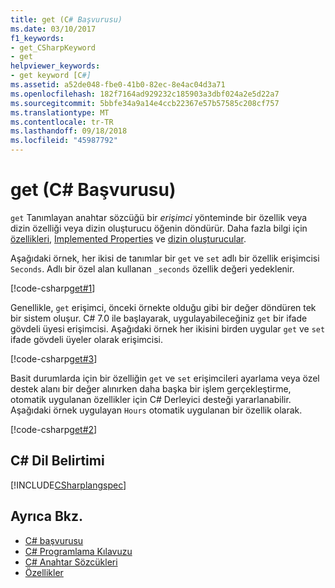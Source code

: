 ```yaml
---
title: get (C# Başvurusu)
ms.date: 03/10/2017
f1_keywords:
- get_CSharpKeyword
- get
helpviewer_keywords:
- get keyword [C#]
ms.assetid: a52de048-fbe0-41b0-82ec-8e4ac04d3a71
ms.openlocfilehash: 182f7164ad929232c185903a3dbf024a2e5d22a7
ms.sourcegitcommit: 5bbfe34a9a14e4ccb22367e57b57585c208cf757
ms.translationtype: MT
ms.contentlocale: tr-TR
ms.lasthandoff: 09/18/2018
ms.locfileid: "45987792"
---
```

# <a name="get-c-reference"></a>get (C# Başvurusu)

`get` Tanımlayan anahtar sözcüğü bir *erişimci* yönteminde bir özellik veya dizin özelliği veya dizin oluşturucu öğenin döndürür. Daha fazla bilgi için [özellikleri](../../../csharp/programming-guide/classes-and-structs/properties.md), [Implemented Properties](../../../csharp/programming-guide/classes-and-structs/auto-implemented-properties.md) ve [dizin oluşturucular](../../../csharp/programming-guide/indexers/index.md).  
  
Aşağıdaki örnek, her ikisi de tanımlar bir `get` ve `set` adlı bir özellik erişimcisi `Seconds`. Adlı bir özel alan kullanan `_seconds` özellik değeri yedeklenir.  
 
 [!code-csharp[get#1](../../../../samples/snippets/csharp/language-reference/keywords/get/get-1.cs)]  
  
Genellikle, `get` erişimci, önceki örnekte olduğu gibi bir değer döndüren tek bir sistem oluşur. C# 7.0 ile başlayarak, uygulayabileceğiniz `get` bir ifade gövdeli üyesi erişimcisi. Aşağıdaki örnek her ikisini birden uygular `get` ve `set` ifade gövdeli üyeler olarak erişimcisi.

 [!code-csharp[get#3](../../../../samples/snippets/csharp/language-reference/keywords/get/get-3.cs)]   
 
Basit durumlarda için bir özelliğin `get` ve `set` erişimcileri ayarlama veya özel destek alanı bir değer alınırken daha başka bir işlem gerçekleştirme, otomatik uygulanan özellikler için C# Derleyici desteği yararlanabilir. Aşağıdaki örnek uygulayan `Hours` otomatik uygulanan bir özellik olarak. 
  
 [!code-csharp[get#2](../../../../samples/snippets/csharp/language-reference/keywords/get/get-2.cs)]  
  
## <a name="c-language-specification"></a>C# Dil Belirtimi

 [!INCLUDE[CSharplangspec](~/includes/csharplangspec-md.md)]  
  
## <a name="see-also"></a>Ayrıca Bkz.

- [C# başvurusu](../../../csharp/language-reference/index.md)  
- [C# Programlama Kılavuzu](../../../csharp/programming-guide/index.md)  
- [C# Anahtar Sözcükleri](../../../csharp/language-reference/keywords/index.md)
- [Özellikler](../../../csharp/programming-guide/classes-and-structs/properties.md)
